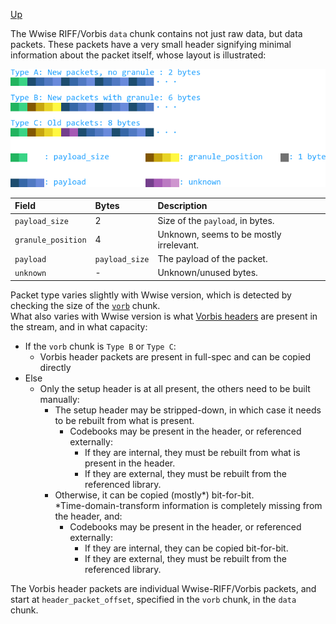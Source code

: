 [Up](.)

The Wwise RIFF/Vorbis `data` chunk contains not just raw data, but data
packets. These packets have a very small header signifying minimal information
about the packet itself, whose layout is illustrated: 

![img](./riffvorbispacket.png)

|Field             |Bytes         |Description                            |
|:---              |:---          |:---                                   |
|`payload_size`    |2             |Size of the `payload`, in bytes.       |
|`granule_position`|4             |Unknown, seems to be mostly irrelevant.|
|`payload`         |`payload_size`|The payload of the packet.             |
|`unknown`         |-             |Unknown/unused bytes.                  |

Packet type varies slightly with Wwise version, which is detected by checking
the size of the [`vorb`][vorbchunk] chunk.  
What also varies with Wwise version is what [Vorbis headers][vorbis header doc] are present in the
stream, and in what capacity:
* If the `vorb` chunk is `Type B` or `Type C`:  
  * Vorbis header packets are present in full-spec and can be copied directly  
* Else  
  * Only the setup header is at all present, the others need to be built
    manually:  
    * The setup header may be stripped-down, in which case it needs to be rebuilt from what is
      present.  
        * Codebooks may be present in the header, or referenced externally:  
            * If they are internal, they must be rebuilt from what is present
              in the header.  
            * If they are external, they must be rebuilt from the referenced
              library.  
    * Otherwise, it can be copied (mostly\*) bit-for-bit.  
    \*Time-domain-transform information is completely missing from the header,
    and:  
        * Codebooks may be present in the header, or referenced externally:  
            * If they are internal, they can be copied bit-for-bit.  
            * If they are external, they must be rebuilt from the referenced
              library.  

The Vorbis header packets are individual Wwise-RIFF/Vorbis packets, and start
at `header_packet_offset`, specified in the `vorb` chunk, in the `data` chunk.

[vorbchunk]:./chunks/vorb.md
[vorbis header doc]:https://xiph.org/vorbis/doc/Vorbis_I_spec.html#x1-590004
